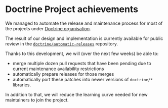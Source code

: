 # Doctrine Project achievements

We managed to automate the release and maintenance process for most of
the projects under [Doctrine organisation](https://github.com/doctrine/).

The result of our design and implementation is currently available for
public review in the [`doctrine/automatic-releases`](https://github.com/doctrine/automatic-releases)
repository.

Thanks to this development, we will (over the next few weeks) be able to:

- merge multiple dozen pull requests that have been pending due to
  current maintenance availability restrictions
- automatically prepare releases for those merges
- automatically port these patches into newer versions of `doctrine/*`
  libraries.

In addition to that, we will reduce the learning curve needed for new
maintainers to join the project.
